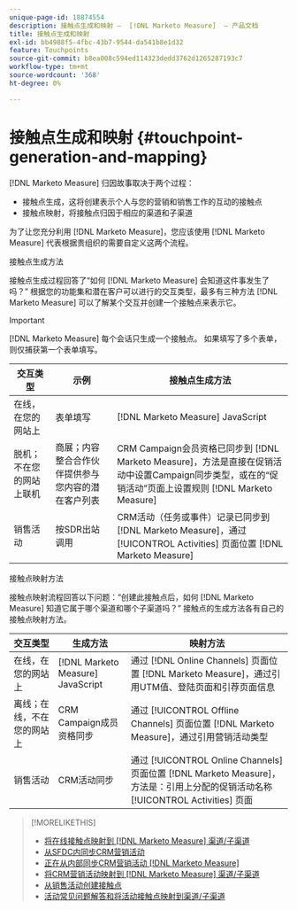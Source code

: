 ```yaml
---
unique-page-id: 18874554
description: 接触点生成和映射 —  [!DNL Marketo Measure]  — 产品文档
title: 接触点生成和映射
exl-id: bb4988f5-4fbc-43b7-9544-da541b8e1d32
feature: Touchpoints
source-git-commit: b8ea008c594ed114323dedd3762d1265287193c7
workflow-type: tm+mt
source-wordcount: '368'
ht-degree: 0%

---
```


# 接触点生成和映射 {#touchpoint-generation-and-mapping}

[!DNL Marketo Measure] 归因故事取决于两个过程：

* 接触点生成，这将创建表示个人与您的营销和销售工作的互动的接触点
* 接触点映射，将接触点归因于相应的渠道和子渠道

为了让您充分利用 [!DNL Marketo Measure]，您应该使用 [!DNL Marketo Measure] 代表根据贵组织的需要自定义这两个流程。

接触点生成方法

接触点生成过程回答了“如何 [!DNL Marketo Measure] 会知道这件事发生了吗？” 根据您的功能集和潜在客户可以进行的交互类型，最多有三种方法 [!DNL Marketo Measure] 可以了解某个交互并创建一个接触点来表示它。

>[!IMPORTANT]
>
>[!DNL Marketo Measure] 每个会话只生成一个接触点。 如果填写了多个表单，则仅捕获第一个表单填写。

| **交互类型** | **示例** | **接触点生成方法** |
|---|---|---|
| 在线，在您的网站上 | 表单填写 | [!DNL Marketo Measure] JavaScript |
| 脱机；不在您的网站上联机 | 商展；内容整合合作伙伴提供参与您内容的潜在客户列表 | CRM Campaign会员资格已同步到 [!DNL Marketo Measure]，方法是直接在促销活动中设置Campaign同步类型，或在的“促销活动”页面上设置规则 [!DNL Marketo Measure] |
| 销售活动 | 按SDR出站调用 | CRM活动（任务或事件）记录已同步到 [!DNL Marketo Measure]，通过 [!UICONTROL Activities] 页面位置 [!DNL Marketo Measure] |

接触点映射方法

接触点映射流程回答以下问题：“创建此接触点后，如何 [!DNL Marketo Measure] 知道它属于哪个渠道和哪个子渠道吗？” 接触点的生成方法各有自己的接触点映射方法。

| **交互类型** | **生成方法** | **映射方法** |
|---|---|---|
| 在线，在您的网站上 | [!DNL Marketo Measure] JavaScript | 通过 [!DNL Online Channels] 页面位置 [!DNL Marketo Measure]，通过引用UTM值、登陆页面和引荐页面信息 |
| 离线；在线，不在您的网站上 | CRM Campaign成员资格同步 | 通过 [!UICONTROL Offline Channels] 页面位置 [!DNL Marketo Measure]，通过引用营销活动类型 |
| 销售活动 | CRM活动同步 | 通过 [!UICONTROL Online Channels] 页面位置 [!DNL Marketo Measure]，方法是：引用上分配的促销活动名称 [!UICONTROL Activities] 页面 |

>[!MORELIKETHIS]
>
>* [将在线接触点映射到 [!DNL Marketo Measure] 渠道/子渠道](/help/channel-tracking-and-setup/online-channels/online-custom-channel-setup.md)
>* [从SFDC内同步CRM营销活动](/help/channel-tracking-and-setup/offline-channels/legacy-processes/syncing-offline-campaigns.md)
>* [正在从内部同步CRM营销活动 [!DNL Marketo Measure]](/help/channel-tracking-and-setup/offline-channels/custom-campaign-sync.md)
>* [将CRM营销活动映射到 [!DNL Marketo Measure] 渠道/子渠道](/help/channel-tracking-and-setup/offline-channels/offline-custom-channel-setup.md)
>* [从销售活动创建接触点](/help/advanced-marketo-measure-features/activities-attribution/salesforce-activities-attribution.md)
>* [活动常见问题解答和将活动接触点映射到渠道/子渠道](/help/advanced-marketo-measure-features/activities-attribution/activities-attribution-faq.md)

